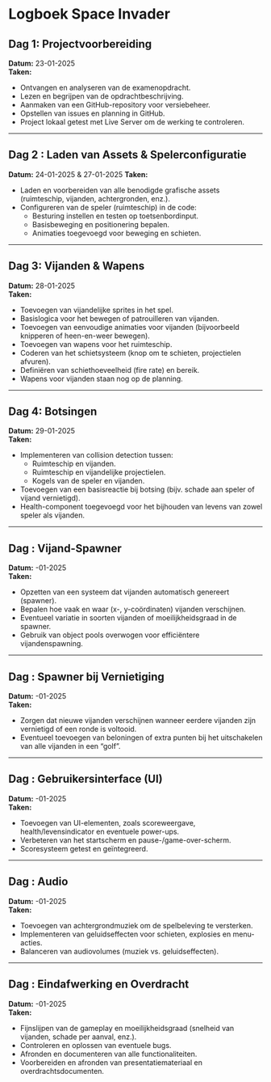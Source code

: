 # Logboek Space Invader

## Dag 1: Projectvoorbereiding  
**Datum:** 23-01-2025  
**Taken:**  
- Ontvangen en analyseren van de examenopdracht.  
- Lezen en begrijpen van de opdrachtbeschrijving.  
- Aanmaken van een GitHub-repository voor versiebeheer.  
- Opstellen van issues en planning in GitHub.  
- Project lokaal getest met Live Server om de werking te controleren.

---

## Dag 2 : Laden van Assets & Spelerconfiguratie  
**Datum:** 24-01-2025 & 27-01-2025
**Taken:**  
- Laden en voorbereiden van alle benodigde grafische assets (ruimteschip, vijanden, achtergronden, enz.).  
- Configureren van de speler (ruimteschip) in de code:  
  - Besturing instellen en testen op toetsenbordinput.  
  - Basisbeweging en positionering bepalen.  
  - Animaties toegevoegd voor beweging en schieten.  

---

## Dag 3: Vijanden  & Wapens
**Datum:** 28-01-2025  
**Taken:**  
- Toevoegen van vijandelijke sprites in het spel.  
- Basislogica voor het bewegen of patrouilleren van vijanden.  
- Toevoegen van eenvoudige animaties voor vijanden (bijvoorbeeld knipperen of heen-en-weer bewegen).  
- Toevoegen van wapens voor het ruimteschip.  
- Coderen van het schietsysteem (knop om te schieten, projectielen afvuren).  
- Definiëren van schiethoeveelheid (fire rate) en bereik.  
- Wapens voor vijanden staan nog op de planning.


---

## Dag 4: Botsingen  
**Datum:** 29-01-2025  
**Taken:**  
- Implementeren van collision detection tussen:  
  - Ruimteschip en vijanden.  
  - Ruimteschip en vijandelijke projectielen.  
  - Kogels van de speler en vijanden.  
- Toevoegen van een basisreactie bij botsing (bijv. schade aan speler of vijand vernietigd).  
- Health-component toegevoegd voor het bijhouden van levens van zowel speler als vijanden.  

---

## Dag : Vijand-Spawner  
**Datum:** -01-2025  
**Taken:**  
- Opzetten van een systeem dat vijanden automatisch genereert (spawner).  
- Bepalen hoe vaak en waar (x-, y-coördinaten) vijanden verschijnen.  
- Eventueel variatie in soorten vijanden of moeilijkheidsgraad in de spawner.  
- Gebruik van object pools overwogen voor efficiëntere vijandenspawning.

---

## Dag : Spawner bij Vernietiging  
**Datum:** -01-2025  
**Taken:**  
- Zorgen dat nieuwe vijanden verschijnen wanneer eerdere vijanden zijn vernietigd of een ronde is voltooid.  
- Eventueel toevoegen van beloningen of extra punten bij het uitschakelen van alle vijanden in een “golf”.  

---

## Dag : Gebruikersinterface (UI)  
**Datum:** -01-2025  
**Taken:**  
- Toevoegen van UI-elementen, zoals scoreweergave, health/levensindicator en eventuele power-ups.  
- Verbeteren van het startscherm en pause-/game-over-scherm.  
- Scoresysteem getest en geïntegreerd.  

---

## Dag : Audio  
**Datum:** -01-2025  
**Taken:**  
- Toevoegen van achtergrondmuziek om de spelbeleving te versterken.  
- Implementeren van geluidseffecten voor schieten, explosies en menu-acties.  
- Balanceren van audiovolumes (muziek vs. geluidseffecten).  

---

## Dag : Eindafwerking en Overdracht  
**Datum:** -01-2025  
**Taken:**  
- Fijnslijpen van de gameplay en moeilijkheidsgraad (snelheid van vijanden, schade per aanval, enz.).  
- Controleren en oplossen van eventuele bugs.  
- Afronden en documenteren van alle functionaliteiten.  
- Voorbereiden en afronden van presentatiemateriaal en overdrachtsdocumenten.  